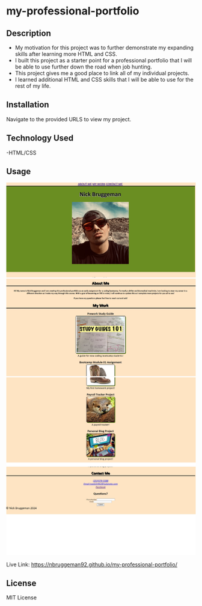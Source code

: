 # my-professional-portfolio

## Description

- My motivation for this project was to further demonstrate my expanding skills after learning more HTML and CSS.
- I built this project as a starter point for a professional portfolio that I will be able to use further down the road when job hunting.
- This project gives me a good place to link all of my individual projects.
- I learned additional HTML and CSS skills that I will be able to use for the rest of my life.

## Installation

Navigate to the provided URLS to view my project.

## Technology Used

-HTML/CSS

## Usage

![picture1](/assets/images/project2pic1re.jpg)
![picture2](/assets/images/project2pic2re2.jpg)
![picture3](/assets/images/project2pic3re.jpg)
![picture4](/assets/images/project2pic4re.jpg)

Live Link: https://nbruggeman92.github.io/my-professional-portfolio/

## License

MIT License